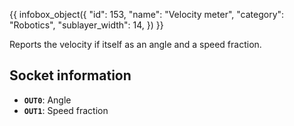 {{ infobox_object({
	"id": 153,
	"name": "Velocity meter",
	"category": "Robotics",
	"sublayer_width": 14,
}) }}

Reports the velocity if itself as an angle and a speed fraction.

## Socket information
- **`OUT0`**: Angle
- **`OUT1`**: Speed fraction